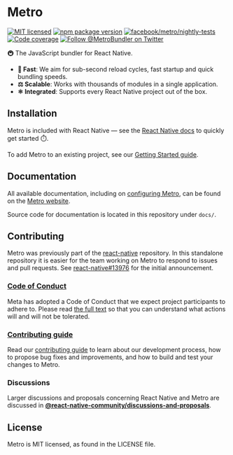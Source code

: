 # Metro

[![MIT licensed](https://img.shields.io/badge/license-MIT-blue.svg)](https://github.com/facebook/metro/blob/HEAD/LICENSE)
[![npm package version](https://img.shields.io/npm/v/metro?color=brightgreen)](https://www.npmjs.com/package/metro)
[![facebook/metro/nightly-tests](https://github.com/facebook/metro/actions/workflows/nightly-tests.yml/badge.svg)](https://github.com/facebook/metro/actions/workflows/nightly-tests.yml)
[![Code coverage](https://codecov.io/gh/facebook/metro/branch/main/graph/badge.svg?token=oMHdoKhFZB)](https://codecov.io/gh/facebook/metro)
[![Follow @MetroBundler on Twitter](https://img.shields.io/twitter/follow/MetroBundler?style=social)](https://twitter.com/intent/follow?screen_name=MetroBundler)

🚇 The JavaScript bundler for React Native.

- **🚅 Fast**: We aim for sub-second reload cycles, fast startup and quick bundling speeds.
- **⚖️ Scalable**: Works with thousands of modules in a single application.
- **⚛️ Integrated**: Supports every React Native project out of the box.

## Installation

Metro is included with React Native — see the [React Native docs](https://reactnative.dev/docs/getting-started) to quickly get started ⏱️.

To add Metro to an existing project, see our [Getting Started guide](https://metrobundler.dev/docs/getting-started).

## Documentation

All available documentation, including on [configuring Metro](https://metrobundler.dev/docs/configuration), can be found on the [Metro website](https://metrobundler.dev/docs/getting-started).

Source code for documentation is located in this repository under `docs/`.

## Contributing

Metro was previously part of the [react-native](https://github.com/facebook/react-native) repository. In this standalone repository it is easier for the team working on Metro to respond to issues and pull requests. See [react-native#13976](https://github.com/facebook/react-native/issues/13976) for the initial announcement.

### [Code of Conduct](https://code.fb.com/codeofconduct)

Meta has adopted a Code of Conduct that we expect project participants to adhere to. Please read [the full text](https://code.fb.com/codeofconduct) so that you can understand what actions will and will not be tolerated.

### [Contributing guide](https://github.com/facebook/metro/blob/main/CONTRIBUTING.md)

Read our [contributing guide](https://github.com/facebook/metro/blob/main/CONTRIBUTING.md) to learn about our development process, how to propose bug fixes and improvements, and how to build and test your changes to Metro.

### Discussions

Larger discussions and proposals concerning React Native and Metro are discussed in [**@react-native-community/discussions-and-proposals**](https://github.com/react-native-community/discussions-and-proposals).

## License

Metro is MIT licensed, as found in the LICENSE file.
